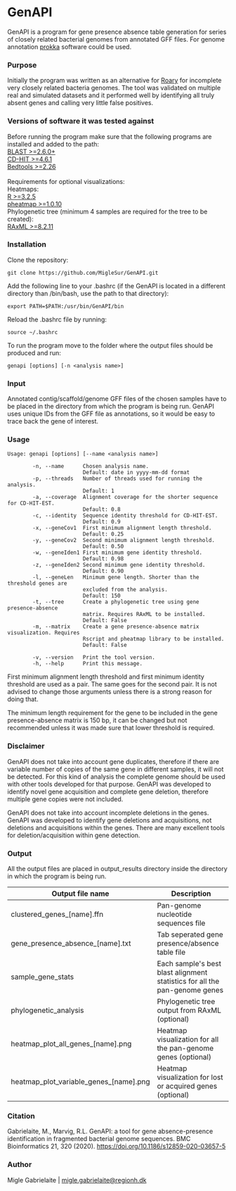 # GenAPI

GenAPI is a program for gene presence absence table generation for series of closely related bacterial genomes from annotated GFF files. For genome annotation [prokka](https://github.com/tseemann/prokka) software could be used.

### Purpose

Initially the program was written as an alternative for [Roary](http://sanger-pathogens.github.io/Roary/) for incomplete very closely related bacteria genomes. The tool was validated on multiple real and simulated datasets and it performed well by identifying all truly absent genes and calling very little false positives.

### Versions of software it was tested against

Before running the program make sure that the following programs are installed and added to the path: <br/>
[BLAST >=2.6.0+](https://blast.ncbi.nlm.nih.gov/Blast.cgi?CMD=Web&PAGE_TYPE=BlastDocs&DOC_TYPE=Download) <br/>
[CD-HIT >=4.6.1](http://weizhongli-lab.org/cd-hit/) <br/>
[Bedtools >=2.26](http://bedtools.readthedocs.io/en/latest/) <br/>
<br/>
Requirements for optional visualizations: <br/>
Heatmaps: <br/>
[R >=3.2.5](https://www.r-project.org/) <br/>
[pheatmap >=1.0.10](https://cran.r-project.org/web/packages/pheatmap/pheatmap.pdf) <br/>
Phylogenetic tree (minimum 4 samples are required for the tree to be created): <br/>
[RAxML >=8.2.11](https://sco.h-its.org/exelixis/web/software/raxml/index.html) <br/>

### Installation

Clone the repository:
```shell
git clone https://github.com/MigleSur/GenAPI.git
```

Add the following line to your .bashrc (if the GenAPI is located in a different directory than /bin/bash, use the path to that directory):
```shell
export PATH=$PATH:/usr/bin/GenAPI/bin
```

Reload the .bashrc file by running:
```shell
source ~/.bashrc
```

To run the program move to the folder where the output files should be produced and run:
```
genapi [options] [-n <analysis name>]
```

### Input

Annotated contig/scaffold/genome GFF files of the chosen samples have to be placed in the directory from which the program is being run. GenAPI uses unique IDs from the GFF file as annotations, so it would be easy to trace back the gene of interest. 

### Usage

```
Usage: genapi [options] [--name <analysis name>]

        -n, --name      Chosen analysis name.
                        Default: date in yyyy-mm-dd format
        -p, --threads   Number of threads used for running the analysis.
                        Default: 1
        -a, --coverage  Alignment coverage for the shorter sequence for CD-HIT-EST.
                        Default: 0.8
        -c, --identity  Sequence identity threshold for CD-HIT-EST.
                        Default: 0.9
        -x, --geneCov1  First minimum alignment length threshold.
                        Default: 0.25
        -y, --geneCov2  Second minimum alignment length threshold.
                        Default: 0.50
        -w, --geneIden1 First minimum gene identity threshold.
                        Default: 0.98
        -z, --geneIden2 Second minimum gene identity threshold.
                        Default: 0.90
        -l, --geneLen   Minimum gene length. Shorter than the threshold genes are
                        excluded from the analysis.
                        Default: 150
        -t, --tree      Create a phylogenetic tree using gene presence-absence
                        matrix. Requires RAxML to be installed.
                        Default: False
        -m, --matrix    Create a gene presence-absence matrix visualization. Requires
                        Rscript and pheatmap library to be installed.
                        Default: False
        
        -v, --version   Print the tool version.
        -h, --help      Print this message.
```
First minimum alignment length threshold and first minimum identity threshold are used as a pair. The same goes for the second pair. It is not advised to change those arguments unless there is a strong reason for doing that.

The minimum length requirement for the gene to be included in the gene presence-absence matrix is 150 bp, it can be changed but not recommended unless it was made sure that lower threshold is required.

### Disclaimer

GenAPI does not take into account gene duplicates, therefore if there are variable number of copies of the same gene in different samples, it will not be detected. For this kind of analysis the complete genome should be used with other tools developed for that purpose. GenAPI was developed to identify novel gene acquisition and complete gene deletion, therefore multiple gene copies were not included.

GenAPI does not take into account incomplete deletions in the genes. GenAPI was developed to identify gene deletions and acquisitions, not deletions and acquisitions within the genes. There are many excellent tools for deletion/acquisition within gene detection.

### Output

All the output files are placed in output_results directory inside the directory in which the program is being run. <br/>

Output file name | Description
------------ | -------------
clustered_genes_[name].ffn | Pan-genome nucleotide sequences file
gene_presence_absence_[name].txt | Tab seperated gene presence/absence table file
sample_gene_stats | Each sample's best blast alignment statistics for all the pan-genome genes
phylogenetic_analysis | Phylogenetic tree output from RAxML (optional)
heatmap_plot_all_genes_[name].png | Heatmap visualization for all the pan-genome genes (optional)
heatmap_plot_variable_genes_[name].png | Heatmap visualization for lost or acquired genes (optional)

### Citation

Gabrielaite, M., Marvig, R.L. GenAPI: a tool for gene absence-presence identification in fragmented bacterial genome sequences. BMC Bioinformatics 21, 320 (2020). https://doi.org/10.1186/s12859-020-03657-5

### Author

Migle Gabrielaite | migle.gabrielaite@regionh.dk

